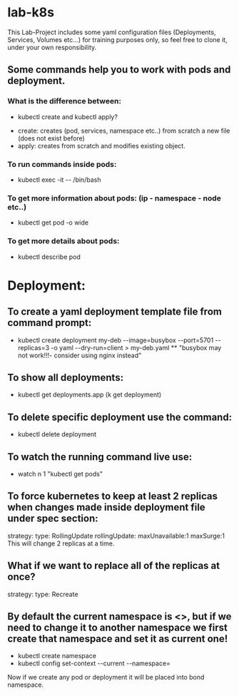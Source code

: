 # lab-k8s
This Lab-Project includes some yaml configuration files (Deployments, Services, Volumes etc...) for training purposes only, so feel free to clone it, under your own responsibility.

## Some commands help you to work with pods and deployment.
### What is the difference between:
- kubectl create and kubectl apply?

* create: creates (pod, services, namespace etc..) from scratch a new file (does not exist before)
* apply: creates from scratch and modifies existing object.

### To run commands inside pods:
- kubectl exec -it <pod name> -- /bin/bash

### To get more information about pods: (ip - namespace - node etc..)
- kubectl get pod -o wide

### To get more details about pods:
- kubectl describe pod <pod name> 


# Deployment:

## To create a yaml deployment template file from command prompt:
- kubectl create deployment my-deb --image=busybox --port=5701 --replicas=3 -o yaml --dry-run=client > my-deb.yaml
** "busybox may not work!!!- consider using nginx instead"

## To show all deployments:
- kubectl get deployments.app (k get deployment)

## To delete specific deployment use the command:
- kubectl delete deployment <deployment>

## To watch the running command live use:
- watch n 1 "kubectl get pods"

## To force kubernetes to keep at least 2 replicas when changes made inside deployment file under spec section: 
strategy:
  type: RollingUpdate
		rollingUpdate:
		  maxUnavailable:1
		  maxSurge:1
This will change 2 replicas at a time.

## What if we want to replace all of the replicas at once?

strategy:
  type: Recreate


## By default the current namespace is <<default>>, but if we need to change it to another namespace we first create that namespace and set it as current one!

- kubectl create namespace <namespace name>
- kubectl config set-context --current --namespace=<namespace name>

Now if we create any pod or deployment it will be placed into bond namespace.
